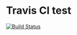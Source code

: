 # Travis CI test

[![Build Status](https://travis-ci.org/sebdengler/travis-test.svg?branch=master)](https://travis-ci.org/sebdengler/travis-test)
